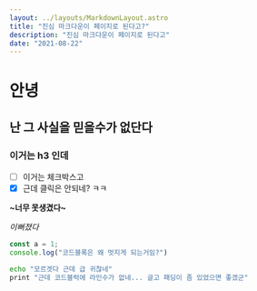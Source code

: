 ```yaml
---
layout: ../layouts/MarkdownLayout.astro
title: "진심 마크다운이 페이지로 된다고?"
description: "진심 마크다운이 페이지로 된다고"
date: "2021-08-22"
---
```


# 안녕

## 난 그 사실을 믿을수가 없단다

### 이거는 h3 인데

- [ ] 이거는 체크박스고
- [x] 근데 클릭은 안되네? ㅋㅋ

**~너무 못생겼다~**

_이뻐졌다_

```js
const a = 1;
console.log("코드블록은 왜 멋지게 되는거임?")
```

```bash
echo "모르겟다 근데 급 귀찮네"
print "근데 코드블럭에 라인수가 없네... 글고 패딩이 좀 있었으면 좋겠군"
```
